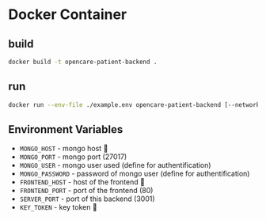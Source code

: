 # Docker Container

## build

```sh
docker build -t opencare-patient-backend .
```

## run

```sh
docker run --env-file ./example.env opencare-patient-backend [--network <network_name>]
```

## Environment Variables

- `MONGO_HOST` - mongo host 📌
- `MONGO_PORT` - mongo port (27017)
- `MONGO_USER` - mongo user used (define for authentification)
- `MONGO_PASSWORD` - password of mongo user (define for authentification)
- `FRONTEND_HOST` - host of the frontend 📌
- `FRONTEND_PORT` - port of the frontend (80)
- `SERVER_PORT` - port of this backend (3001)
- `KEY_TOKEN` - key token 📌
